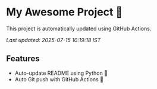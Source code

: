 # My Awesome Project 🚀

This project is automatically updated using GitHub Actions.

_Last updated: 2025-07-15 10:19:18 IST_

## Features
- Auto-update README using Python 🐍
- Auto Git push with GitHub Actions 🤖
